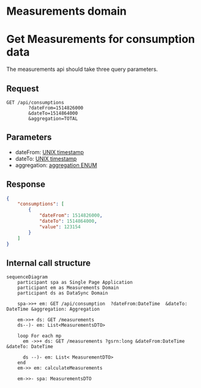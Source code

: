 
# Measurements domain

# Get Measurements for consumption data

The measurements api should take three query parameters.


## Request

```text
GET /api/consumptions
        ?dateFrom=1514826000
        &dateTo=1514864000
        &aggregation=TOTAL   
```

## Parameters

- dateFrom: [UNIX timestamp](conventions.md#date-from-and-to)
- dateTo: [UNIX timestamp](conventions.md#date-from-and-to)
- aggregation: [aggregation ENUM](conventions.md#aggregation)

## Response

```json
{
    "consumptions": [
        {
            "dateFrom": 1514826000, 
            "dateTo": 1514864000,  
            "value": 123154
        }
    ]
}
```

## Internal call structure

```mermaid
sequenceDiagram
    participant spa as Single Page Application
    participant em as Measurements Domain
    participant ds as DataSync Domain

    spa->>+ em: GET /api/consumption  ?dateFrom:DateTime  &dateTo: DateTime &aggregation: Aggregation
    
    em->>+ ds: GET /measurements
    ds--)- em: List<MeasurementsDTO>
    
    loop For each mp
      em ->>+ ds: GET /measurements ?gsrn:long &dateFrom:DateTime &dateTo: DateTime
        
      ds --)- em: List< MeasurementDTO>
    end
    em->> em: calculateMeasurements

    em->>- spa: MeasurementsDTO

```
